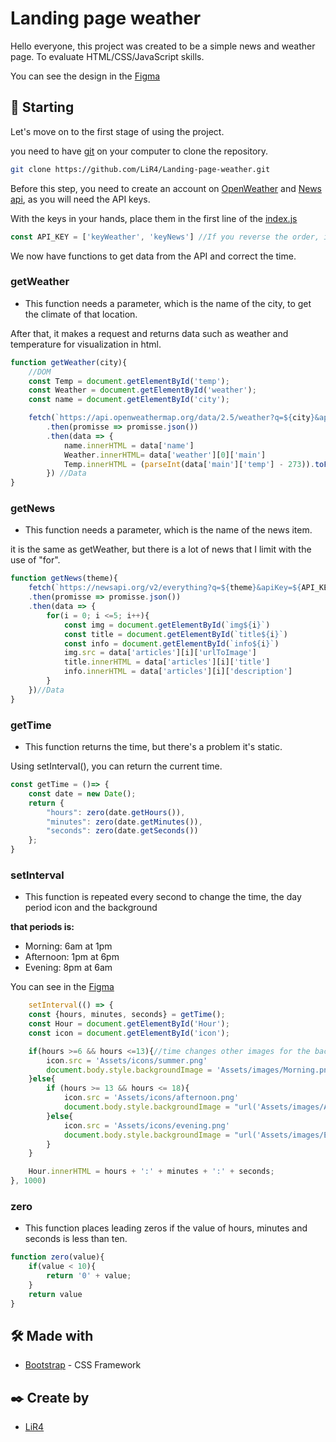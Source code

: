 # Landing page weather

Hello everyone, this project was created to be a simple news and weather page. To evaluate HTML/CSS/JavaScript skills.

You can see the design in the [Figma](https://www.figma.com/file/TQKv5INk3GoYBl8oSDmtHY/Landing-page-weather?type=design&node-id=1%3A204&mode=design&t=inawf4e8kNVGmMu6-1)

## 🚀 Starting

Let's move on to the first stage of using the project.

you need to have [git](https://git-scm.com/downloads) on your computer to clone the repository.

```bash
git clone https://github.com/LiR4/Landing-page-weather.git
```

Before this step, you need to create an account on [OpenWeather](https://openweathermap.org/api) and [News api](https://newsapi.org), as you will need the API keys.

With the keys in your hands, place them in the first line of the [index.js](https://github.com/LiR4/Landing-page-weather/blob/main/Js/index.js)


```javascript
const API_KEY = ['keyWeather', 'keyNews'] //If you reverse the order, it won't work
```
We now have functions to get data from the API and correct the time.

### getWeather

* This function needs a parameter, which is the name of the city, to get the climate of that location.

After that, it makes a request and returns data such as weather and temperature for visualization in html.


```javascript
function getWeather(city){
    //DOM
    const Temp = document.getElementById('temp');
    const Weather = document.getElementById('weather');
    const name = document.getElementById('city');

    fetch(`https://api.openweathermap.org/data/2.5/weather?q=${city}&appid=${API_KEY[0]}`) //Request
        .then(promisse => promisse.json())
        .then(data => { 
            name.innerHTML = data['name']
            Weather.innerHTML= data['weather'][0]['main']
            Temp.innerHTML = (parseInt(data['main']['temp'] - 273)).toFixed() + '°'
        }) //Data
}
```

### getNews 

* This function needs a parameter, which is the name of the news item.

it is the same as getWeather, but there is a lot of news that I limit with the use of "for".

```javascript
function getNews(theme){
    fetch(`https://newsapi.org/v2/everything?q=${theme}&apiKey=${API_KEY[1]}`)//Request
    .then(promisse => promisse.json())
    .then(data => {
        for(i = 0; i <=5; i++){
            const img = document.getElementById(`img${i}`)
            const title = document.getElementById(`title${i}`)
            const info = document.getElementById(`info${i}`)
            img.src = data['articles'][i]['urlToImage']
            title.innerHTML = data['articles'][i]['title']
            info.innerHTML = data['articles'][i]['description']
        }
    })//Data
}

```

### getTime

* This function returns the time, but there's a problem it's static.
  
Using setInterval(), you can return the current time.

```javascript
const getTime = ()=> {
    const date = new Date();
    return {
        "hours": zero(date.getHours()),
        "minutes": zero(date.getMinutes()),
        "seconds": zero(date.getSeconds())
    };
}

```
### setInterval

* This function is repeated every second to change the time, the day period icon and the background

**that periods is:**

* Morning:  6am at 1pm
* Afternoon: 1pm at 6pm
* Evening: 8pm at 6am 

You can see in the [Figma](https://www.figma.com/file/TQKv5INk3GoYBl8oSDmtHY/Landing-page-weather?type=design&node-id=1%3A204&mode=design&t=inawf4e8kNVGmMu6-1)



```javascript
    setInterval(() => {
    const {hours, minutes, seconds} = getTime();
    const Hour = document.getElementById('Hour'); 
    const icon = document.getElementById('icon');

    if(hours >=6 && hours <=13){//time changes other images for the background
        icon.src = 'Assets/icons/summer.png'
        document.body.style.backgroundImage = 'Assets/images/Morning.png'
    }else{
        if (hours >= 13 && hours <= 18){
            icon.src = 'Assets/icons/afternoon.png'
            document.body.style.backgroundImage = "url('Assets/images/Afternoon.png')"
        }else{
            icon.src = 'Assets/icons/evening.png'
            document.body.style.backgroundImage = "url('Assets/images/Evening.png')"
        }
    }

    Hour.innerHTML = hours + ':' + minutes + ':' + seconds;
}, 1000)
```

### zero 
* This function places leading zeros if the value of hours, minutes and seconds is less than ten.

```javascript
function zero(value){
    if(value < 10){
        return '0' + value;
    }
    return value
}

```


## 🛠️ Made with

* [Bootstrap](http://www.dropwizard.io/1.0.2/docs/) - CSS Framework

## ✒️ Create by


* [LiR4](https://github.com/linkParaPerfil)